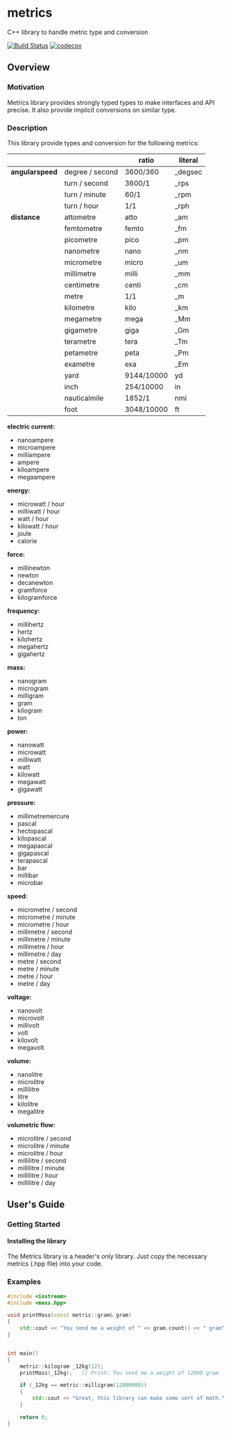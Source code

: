 # metrics
C++ library to handle metric type and conversion

[![Build Status](https://travis-ci.org/xtofpic/metrics.svg?branch=master)](https://travis-ci.org/xtofpic/metrics)
[![codecov](https://codecov.io/gh/xtofpic/metrics/branch/master/graph/badge.svg)](https://codecov.io/gh/xtofpic/metrics)


## Overview

### Motivation

Metrics library provides strongly typed types to make interfaces and API precise.
It also provide implicit conversions on similar type.


### Description

This library provide types and conversion for the following metrics:


| | | ratio| literal   
|-|-|-|- 
| **angularspeed** | degree / second | 3600/360 | _degsec  
| | turn / second | 3600/1 | _rps  
| | turn / minute | 60/1 | _rpm  
| | turn / hour | 1/1 | _rph  
| **distance** | attometre | atto | _am
| | femtometre | femto | _fm
| | picometre | pico | _pm
| | nanometre | nano | _nm
| | micrometre | micro | _um
| | millimetre | milli | _mm
| | centimetre | centi | _cm
| | metre | 1/1 | _m
| | kilometre | kilo | _km
| | megametre | mega | _Mm
| | gigametre | giga | _Gm
| | terametre | tera | _Tm
| | petametre | peta | _Pm
| | exametre | exa | _Em
| | yard | 9144/10000 | yd
| | inch | 254/10000 | in
| | nauticalmile | 1852/1 | nmi
| | foot | 3048/10000 | ft





**electric current:**
* nanoampere
* microampere
* milliampere
* ampere
* kiloampere
* megaampere

**energy:**
* microwatt / hour
* milliwatt / hour
* watt / hour
* kilowatt / hour
* joule
* calorie

**force:**
* millinewton
* newton
* decanewton
* gramforce
* kilogramforce

**frequency:**
* millihertz
* hertz
* kilohertz
* megahertz
* gigahertz

**mass:**
* nanogram
* microgram
* milligram
* gram
* kilogram
* ton

**power:**
* nanowatt
* microwatt
* milliwatt
* watt
* kilowatt
* megawatt
* gigawatt

**pressure:**
* millimetremercure
* pascal
* hectopascal
* kilopascal
* megapascal
* gigapascal
* terapascal
* bar
* millibar
* microbar

**speed:**
* micrometre / second
* micrometre / minute
* micrometre / hour
* millimetre / second
* millimetre / minute
* millimetre / hour
* millimetre / day
* metre / second
* metre / minute
* metre / hour
* metre / day

**voltage:**
* nanovolt
* microvolt
* millivolt
* volt
* kilovolt
* megavolt

**volume:**
* nanolitre
* microlitre
* millilitre
* litre
* kilolitre
* megalitre

**volumetric flow:**
* microlitre / second
* microlitre / minute
* microlitre / hour
* millilitre / second
* millilitre / minute
* millilitre / hour
* millilitre / day


## User's Guide

### Getting Started

#### Installing the library

The Metrics library is a header's only library. Just copy the necessary metrics (.hpp file) into your code.


### Examples


```c++
#include <iostream>
#include <mass.hpp>

void printMass(const metric::gram& gram)
{
	std::cout << "You send me a weight of " << gram.count() << " gram" << std::endl;
}


int main()
{
	metric::kilogram _12kg(12);
	printMass(_12kg);	// Print: You send me a weight of 12000 gram

	if (_12kg == metric::milligram(12000000))
	{
		std::cout << "Great, this library can make some sort of math." << std::endl;
	}

	return 0;
}
```





